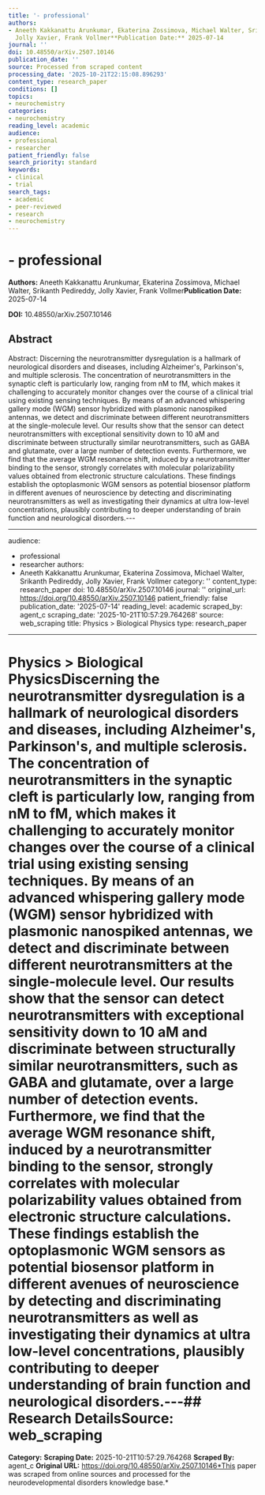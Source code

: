 ```yaml
---
title: '- professional'
authors:
- Aneeth Kakkanattu Arunkumar, Ekaterina Zossimova, Michael Walter, Srikanth Pedireddy,
  Jolly Xavier, Frank Vollmer**Publication Date:** 2025-07-14
journal: ''
doi: 10.48550/arXiv.2507.10146
publication_date: ''
source: Processed from scraped content
processing_date: '2025-10-21T22:15:08.896293'
content_type: research_paper
conditions: []
topics:
- neurochemistry
categories:
- neurochemistry
reading_level: academic
audience:
- professional
- researcher
patient_friendly: false
search_priority: standard
keywords:
- clinical
- trial
search_tags:
- academic
- peer-reviewed
- research
- neurochemistry
---
```


# - professional

**Authors:** Aneeth Kakkanattu Arunkumar, Ekaterina Zossimova, Michael Walter, Srikanth Pedireddy, Jolly Xavier, Frank Vollmer**Publication Date:** 2025-07-14

**DOI:** 10.48550/arXiv.2507.10146

## Abstract

Abstract:
Discerning the neurotransmitter dysregulation is a hallmark of neurological disorders and diseases, including Alzheimer's, Parkinson's, and multiple sclerosis. The concentration of neurotransmitters in the synaptic cleft is particularly low, ranging from nM to fM, which makes it challenging to accurately monitor changes over the course of a clinical trial using existing sensing techniques. By means of an advanced whispering gallery mode (WGM) sensor hybridized with plasmonic nanospiked antennas, we detect and discriminate between different neurotransmitters at the single-molecule level. Our results show that the sensor can detect neurotransmitters with exceptional sensitivity down to 10 aM and discriminate between structurally similar neurotransmitters, such as GABA and glutamate, over a large number of detection events. Furthermore, we find that the average WGM resonance shift, induced by a neurotransmitter binding to the sensor, strongly correlates with molecular polarizability values obtained from electronic structure calculations. These findings establish the optoplasmonic WGM sensors as potential biosensor platform in different avenues of neuroscience by detecting and discriminating neurotransmitters as well as investigating their dynamics at ultra low-level concentrations, plausibly contributing to deeper understanding of brain function and neurological disorders.---

---
audience:
- professional
- researcher
authors:
- Aneeth Kakkanattu Arunkumar, Ekaterina Zossimova, Michael Walter, Srikanth Pedireddy,
Jolly Xavier, Frank Vollmer
category: ''
content_type: research_paper
doi: 10.48550/arXiv.2507.10146
journal: ''
original_url: https://doi.org/10.48550/arXiv.2507.10146
patient_friendly: false
publication_date: '2025-07-14'
reading_level: academic
scraped_by: agent_c
scraping_date: '2025-10-21T10:57:29.764268'
source: web_scraping
title: Physics > Biological Physics
type: research_paper
---
# Physics > Biological PhysicsDiscerning the neurotransmitter dysregulation is a hallmark of neurological disorders and diseases, including Alzheimer's, Parkinson's, and multiple sclerosis. The concentration of neurotransmitters in the synaptic cleft is particularly low, ranging from nM to fM, which makes it challenging to accurately monitor changes over the course of a clinical trial using existing sensing techniques. By means of an advanced whispering gallery mode (WGM) sensor hybridized with plasmonic nanospiked antennas, we detect and discriminate between different neurotransmitters at the single-molecule level. Our results show that the sensor can detect neurotransmitters with exceptional sensitivity down to 10 aM and discriminate between structurally similar neurotransmitters, such as GABA and glutamate, over a large number of detection events. Furthermore, we find that the average WGM resonance shift, induced by a neurotransmitter binding to the sensor, strongly correlates with molecular polarizability values obtained from electronic structure calculations. These findings establish the optoplasmonic WGM sensors as potential biosensor platform in different avenues of neuroscience by detecting and discriminating neurotransmitters as well as investigating their dynamics at ultra low-level concentrations, plausibly contributing to deeper understanding of brain function and neurological disorders.---## Research Details**Source:** web_scraping
**Category:**
**Scraping Date:** 2025-10-21T10:57:29.764268
**Scraped By:** agent_c
**Original URL:** https://doi.org/10.48550/arXiv.2507.10146*This paper was scraped from online sources and processed for the neurodevelopmental disorders knowledge base.*